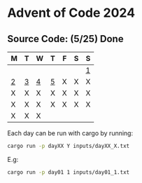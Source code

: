 # Advent of Code 2024



## Source Code: (5/25) Done  

| M  | T  | W  | T  | F  | S  | S  |
|----|----|----|----|----|----|----|
|    |    |    |    |    |    |  [1](day01/src/main.rs) |
|  [2](day02/src/main.rs) |  [3](day03/src/main.rs) |  [4](day04/src/main.rs) |  [5](day05/src/main.rs) |  X |  X |  X |
|  X |  X |  X |  X |  X |  X |  X |
|  X |  X |  X |  X |  X |  X |  X |
|  X |  X |  X |

Each day can be run with cargo by running:
```zsh
cargo run -p dayXX Y inputs/dayXX_X.txt
```
E.g:
```zsh
cargo run -p day01 1 inputs/day01_1.txt
```
